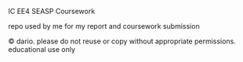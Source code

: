 IC EE4 SEASP Coursework

repo used by me for my report and coursework submission

&copy; dario. please do not reuse or copy without appropriate permissions. educational use only
